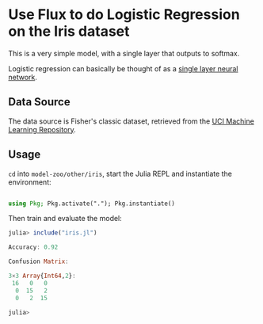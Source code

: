 

# Use Flux to do Logistic Regression on the Iris dataset

This is a very simple model, with a single layer that outputs to softmax.

Logistic regression can basically be thought of as a [single layer neural network](https://sebastianraschka.com/faq/docs/logisticregr-neuralnet.html).

## Data Source

The data source is Fisher's classic dataset, retrieved from the [UCI Machine Learning Repository](https://archive.ics.uci.edu/ml/datasets/iris).

## Usage

`cd` into `model-zoo/other/iris`, start the Julia REPL and instantiate the environment:

```julia

using Pkg; Pkg.activate("."); Pkg.instantiate()

```

Then train and evaluate the model:

```julia
julia> include("iris.jl")

Accuracy: 0.92

Confusion Matrix:

3×3 Array{Int64,2}:
 16   0   0
  0  15   2
  0   2  15

julia>

```
